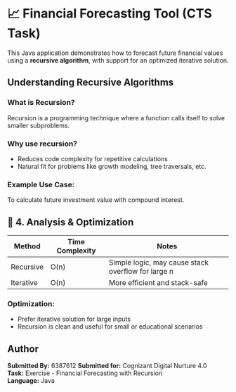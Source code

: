 # 📈 Financial Forecasting Tool (CTS Task)

This Java application demonstrates how to forecast future financial values using a **recursive algorithm**, with support for an optimized iterative solution.


## Understanding Recursive Algorithms

### What is Recursion?
Recursion is a programming technique where a function calls itself to solve smaller subproblems.

### Why use recursion?
- Reduces code complexity for repetitive calculations
- Natural fit for problems like growth modeling, tree traversals, etc.

### Example Use Case:
To calculate future investment value with compound interest.


## 🧠 4. Analysis & Optimization

| Method     | Time Complexity | Notes                               |
|------------|------------------|-------------------------------------|
| Recursive  | O(n)             | Simple logic, may cause stack overflow for large n |
| Iterative  | O(n)             | More efficient and stack-safe       |

### Optimization:
- Prefer iterative solution for large inputs
- Recursion is clean and useful for small or educational scenarios


## Author
**Submitted By:** 6387612
**Submitted for:** Cognizant Digital Nurture 4.0  
**Task:** Exercise - Financial Forecasting with Recursion  
**Language:** Java